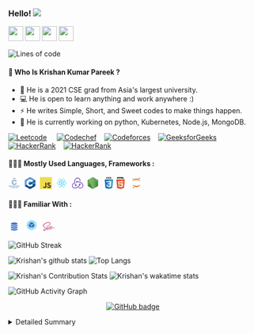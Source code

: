 ### Hello! <img src="https://github.com/TheDudeThatCode/TheDudeThatCode/blob/master/Assets/Hi.gif" width="29px">

<a href="https://www.linkedin.com/in/kk-pareek/"><img src="https://www.flaticon.com/svg/static/icons/svg/174/174857.svg" width="30" height="30"></a>
<a href="mailto:k.k.pareek18@gmail.com"><img src="https://www.flaticon.com/svg/static/icons/svg/646/646187.svg" width="30" height="30"></a>
<a href="https://t.me/kkpareek"><img src="https://www.flaticon.com/svg/static/icons/svg/1532/1532545.svg" width="30" height="30"></a>
<a href="https://www.instagram.com/kkpareek/"><img src="https://www.flaticon.com/svg/static/icons/svg/174/174855.svg" width="30" height="30" /></a>
<br>

![Lines of code](https://img.shields.io/badge/Hello%20World%20to%20-2124786++%20Lines%20of%20code-blue)

#### 🤔 Who Is Krishan Kumar Pareek ?

- 🏫 He is a 2021 CSE grad from Asia's largest university.
- 💻 He is open to learn anything and work anywhere :)
- ⚡️  He writes Simple, Short, and Sweet codes to make things happen.
- 🔭 He is currently working on python, Kubernetes, Node.js, MongoDB.

[![Leetcode](https://img.shields.io/badge/Leetcode-1596-brightgreen)](https://leetcode.com/kkpareek/)&nbsp;&nbsp;&nbsp;&nbsp;
[![Codechef](https://cp-logo.vercel.app/codechef/kkpareek)](https://www.codechef.com/users/kkpareek)&nbsp;&nbsp;&nbsp;
[![Codeforces](https://cp-logo.vercel.app/codeforces/kkpareek)](https://codeforces.com/profile/kkpareek)&nbsp;&nbsp;&nbsp;
[![GeeksforGeeks](https://img.shields.io/badge/GeeksforGeeks-1668-brightgreen)](https://auth.geeksforgeeks.org/user/kkpareek/practice/)&nbsp;&nbsp;&nbsp;
[![HackerRank](https://img.shields.io/badge/HackerRank-6🌟-brightgreen)](https://hackerrank.com/kkpareek)&nbsp;&nbsp;&nbsp;
[![HackerRank](https://img.shields.io/badge/HackerEarth-Profile-brightgreen)](https://hackerearth.com/@kkpareek)&nbsp;&nbsp;&nbsp;

#### 👨🏻‍💻 Mostly Used Languages, Frameworks :

<img height="24" src="https://raw.githubusercontent.com/github/explore/80688e429a7d4ef2fca1e82350fe8e3517d3494d/topics/c/c.png">&nbsp;&nbsp;<img height="24" src="https://raw.githubusercontent.com/github/explore/80688e429a7d4ef2fca1e82350fe8e3517d3494d/topics/cpp/cpp.png">&nbsp;&nbsp;<img height="24" src="https://raw.githubusercontent.com/github/explore/80688e429a7d4ef2fca1e82350fe8e3517d3494d/topics/javascript/javascript.png">&nbsp;&nbsp;<img height="24" src="https://raw.githubusercontent.com/github/explore/80688e429a7d4ef2fca1e82350fe8e3517d3494d/topics/react/react.png">&nbsp;&nbsp;<img height="24" src="https://raw.githubusercontent.com/github/explore/80688e429a7d4ef2fca1e82350fe8e3517d3494d/topics/redux/redux.png">&nbsp;&nbsp;<img height="24" src="https://raw.githubusercontent.com/github/explore/80688e429a7d4ef2fca1e82350fe8e3517d3494d/topics/nodejs/nodejs.png">&nbsp;&nbsp;<img height="24" src="https://raw.githubusercontent.com/github/explore/80688e429a7d4ef2fca1e82350fe8e3517d3494d/topics/css/css.png"><img height="24" src="https://raw.githubusercontent.com/github/explore/80688e429a7d4ef2fca1e82350fe8e3517d3494d/topics/html/html.png">&nbsp;&nbsp;<img height="24" src="https://raw.githubusercontent.com/github/explore/80688e429a7d4ef2fca1e82350fe8e3517d3494d/topics/jupyter-notebook/jupyter-notebook.png">&nbsp;&nbsp;

#### 👨🏻‍💻 Familiar With :

<img height="24" src="https://raw.githubusercontent.com/github/explore/80688e429a7d4ef2fca1e82350fe8e3517d3494d/topics/sql/sql.png">&nbsp;&nbsp;<img height="30" src="https://raw.githubusercontent.com/github/explore/80688e429a7d4ef2fca1e82350fe8e3517d3494d/topics/webpack/webpack.png">&nbsp;&nbsp;<img height="24" src="https://raw.githubusercontent.com/github/explore/80688e429a7d4ef2fca1e82350fe8e3517d3494d/topics/sass/sass.png"></code>

![GitHub Streak](https://github-readme-streak-stats.herokuapp.com/?user=kk-pareek&theme=tokyonight&count_private=true)

![Krishan's github stats](https://github-readme-stats.vercel.app/api?username=kk-pareek&show_icons=true&hide_border=true&theme=tokyonight&count_private=true)
![Top Langs](https://github-readme-stats.vercel.app/api/top-langs/?username=kk-pareek&layout=compact&theme=tokyonight)

![Krishan's Contribution Stats](https://github-contribution-stats.vercel.app/api/?username=kk-pareek)
![Krishan's wakatime stats](https://github-readme-stats.vercel.app/api/wakatime?username=siddhant_k_code&layout=compact)

![GitHub Activity Graph](https://activity-graph.herokuapp.com/graph?username=kk-pareek&theme=github&count_private=true)

<p align="center">
<a href="https://github.com/iamrahull?tab=followers">
    <img src="https://img.shields.io/github/followers/iamrahull?label=Followers&logo=GitHub&style=for-the-badge" alt="GitHub badge" />
  </a>
  
    
 </p>

<details>
<summary>Detailed Summary</summary>
<br>
    
![Metrics](https://metrics.lecoq.io/kk-pareek?template=classic&config.timezone=Asia%2FCalcutta)
    
</details>
